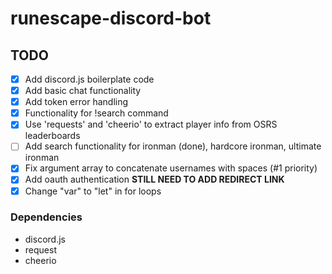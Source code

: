 # runescape-discord-bot

## TODO

- [x] Add discord.js boilerplate code
- [x] Add basic chat functionality
- [x] Add token error handling
- [x] Functionality for !search command
- [x] Use 'requests' and 'cheerio' to extract player info from OSRS leaderboards
- [ ] Add search functionality for ironman (done), hardcore ironman, ultimate ironman
- [x] Fix argument array to concatenate usernames with spaces (#1 priority)
- [x] Add oauth authentication **STILL NEED TO ADD REDIRECT LINK**
- [x] Change "var" to "let" in for loops

### Dependencies

- discord.js
- request
- cheerio
